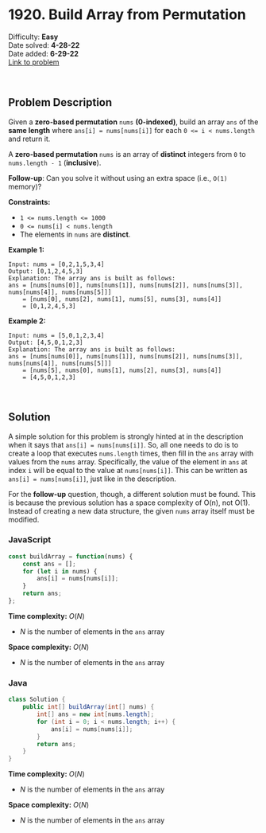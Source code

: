 # 1920. Build Array from Permutation

Difficulty: **Easy**  
Date solved: **4-28-22**  
Date added: **6-29-22**  
[Link to problem](https://leetcode.com/problems/build-array-from-permutation/)

<br>

## Problem Description

Given a **zero-based permutation** `nums` **(0-indexed)**, build an array `ans` of the **same length** where `ans[i] = nums[nums[i]]` for each `0 <= i < nums.length` and return it.

A **zero-based permutation** `nums` is an array of **distinct** integers from `0` to `nums.length - 1` (**inclusive**).

**Follow-up**: Can you solve it without using an extra space (i.e., `O(1)` memory)?

**Constraints:**

- `1 <= nums.length <= 1000`
- `0 <= nums[i] < nums.length`
- The elements in `nums` are **distinct**.

**Example 1:**

```
Input: nums = [0,2,1,5,3,4]
Output: [0,1,2,4,5,3]
Explanation: The array ans is built as follows: 
ans = [nums[nums[0]], nums[nums[1]], nums[nums[2]], nums[nums[3]], nums[nums[4]], nums[nums[5]]]
    = [nums[0], nums[2], nums[1], nums[5], nums[3], nums[4]]
    = [0,1,2,4,5,3]
```

**Example 2:**

```
Input: nums = [5,0,1,2,3,4]
Output: [4,5,0,1,2,3]
Explanation: The array ans is built as follows:
ans = [nums[nums[0]], nums[nums[1]], nums[nums[2]], nums[nums[3]], nums[nums[4]], nums[nums[5]]]
    = [nums[5], nums[0], nums[1], nums[2], nums[3], nums[4]]
    = [4,5,0,1,2,3]
```

<br>

## Solution

A simple solution for this problem is strongly hinted at in the description when it says that `ans[i] = nums[nums[i]]`. So, all one needs to do is to create a loop that executes `nums.length` times, then fill in the `ans` array with values from the `nums` array. Specifically, the value of the element in `ans` at index `i` will be equal to the value at `nums[nums[i]]`. This can be written as `ans[i] = nums[nums[i]]`, just like in the description.

For the **follow-up** question, though, a different solution must be found. This is because the previous solution has a space complexity of O(n), not O(1).
Instead of creating a new data structure, the given `nums` array itself must be modified.

### **JavaScript**

```js
const buildArray = function(nums) {
    const ans = [];
    for (let i in nums) {
        ans[i] = nums[nums[i]];
    }
    return ans;
};
```

**Time complexity:** $O(N)$
- $N$ is the number of elements in the `ans` array

**Space complexity:** $O(N)$
- $N$ is the number of elements in the `ans` array

### **Java**

```java
class Solution {
    public int[] buildArray(int[] nums) {
        int[] ans = new int[nums.length];
        for (int i = 0; i < nums.length; i++) {
            ans[i] = nums[nums[i]];
        }
        return ans;
    }
}
```

**Time complexity:** $O(N)$
- $N$ is the number of elements in the `ans` array

**Space complexity:** $O(N)$
- $N$ is the number of elements in the `ans` array